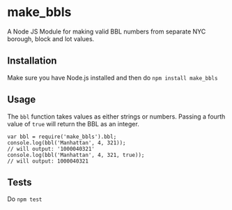 # make_bbls
A Node JS Module for making valid BBL numbers from separate NYC borough, block and lot values.

## Installation
Make sure you have Node.js installed and then do `npm install make_bbls`

## Usage
The `bbl` function takes values as either strings or numbers. Passing a fourth value of `true` will return the BBL as an integer.

```
var bbl = require('make_bbls').bbl;
console.log(bbl('Manhattan', 4, 321));
// will output: '1000040321'
console.log(bbl('Manhattan', 4, 321, true));
// will output: 1000040321
```

## Tests
Do `npm test`